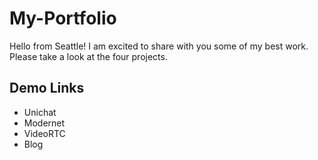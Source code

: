 # My-Portfolio

Hello from Seattle! I am excited to share with you some of my best work. Please take a look at the four projects.

## Demo Links

- Unichat
- Modernet
- VideoRTC
- Blog